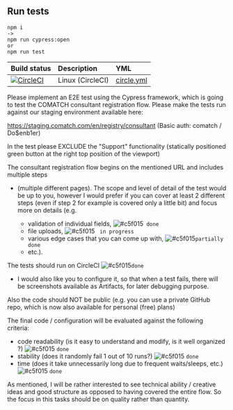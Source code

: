 
## Run tests

```
npm i
->
npm run cypress:open
or
npm run test
```

Build status | Description | YML
:--- | :--- | :---
[![CircleCI](https://circleci.com/gh/Ebazhanov/cypresss.svg?style=svg)](https://circleci.com/gh/Ebazhanov/cypresss) | Linux (CircleCI) | [circle.yml](circle.yml)

Please implement an E2E test using the Cypress framework, which is going to test the COMATCH consultant registration flow. Please make the tests run against our staging environment available here:

https://staging.comatch.com/en/registry/consultant
(Basic auth: comatch / Do$enb1er)

In the test please EXCLUDE the "Support" functionality (statically positioned green button at the right top position of the viewport)

The consultant registration flow begins on the mentioned URL and includes multiple steps 
- (multiple different pages). 
The scope and level of detail of the test would be up to you, 
however I would prefer if you can cover at least 2 different steps 
(even if step 2 for example is covered only a little bit) 
and focus more on details (e.g. 

	- validation of individual fields, ![#c5f015](https://placehold.it/15/c5f015/000000?text=+)``` done```
	- file uploads, ![#c5f015](https://placehold.it/15/c5f015/000000?text=+) ``` in progress```
	- various edge cases that you can come up with, ![#c5f015](https://placehold.it/15/c5f015/000000?text=+)```partially done```
	- etc.). 

The tests should run on CircleCI ![#c5f015](https://placehold.it/15/c5f015/000000?text=+)```done```

- I would also like you to configure it, so that when a test fails, there will be screenshots available as Artifacts, for later debugging purpose.

Also the code should NOT be public (e.g. you can use a private GitHub repo, which is now also available for personal (free) plans)

The final code / configuration will be evaluated against the following criteria:
- code readability (is it easy to understand and modify, is it well organized ?) ![#c5f015](https://placehold.it/15/c5f015/000000?text=+) ```done```
- stability (does it randomly fail 1 out of 10 runs?) ![#c5f015](https://placehold.it/15/c5f015/000000?text=+) ```done```
- time (does it take unnecessarily long due to frequent waits/sleeps, etc.) ![#c5f015](https://placehold.it/15/c5f015/000000?text=+) ```done```

As mentioned, I will be rather interested to see technical ability / creative ideas and good structure as opposed to having covered the entire flow. So the focus in this tasks should be on quality rather than quantity. 